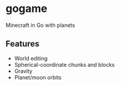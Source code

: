 # gogame
Minecraft in Go with planets

## Features
* World editing
* Spherical-coordinate chunks and blocks
* Gravity
* Planet/moon orbits

